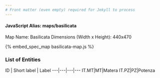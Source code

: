 ```yaml
---
# Front matter (even empty) required for Jekyll to process
---
```


#### JavaScript Alias: maps/basilicata

Map Name: Basilicata
Dimensions (Width x Height): 440x470



{% embed_spec_map basilicata-map.js %}

### List of Entities

ID | Short label | Label
---|---|---|---
IT.MT|MT|Matera
IT.PZ|PZ|Potenza

